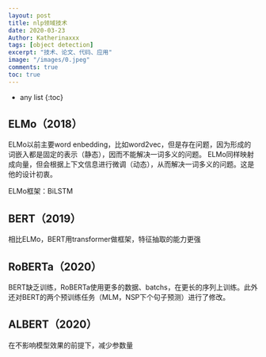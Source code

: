 ```yaml
---
layout: post
title: nlp领域技术
date: 2020-03-23
Author: Katherinaxxx
tags: [object detection]
excerpt: "技术、论文、代码、应用"
image: "/images/0.jpeg"
comments: true
toc: true
---
```


<head>
    <script src="https://cdn.mathjax.org/mathjax/latest/MathJax.js?config=TeX-AMS-MML_HTMLorMML" type="text/javascript"></script>
    <script type="text/x-mathjax-config">
        MathJax.Hub.Config({
            tex2jax: {
            skipTags: ['script', 'noscript', 'style', 'textarea', 'pre'],
            inlineMath: [['$','$']]
            }
        });
    </script>
</head>

* any list
{:toc}

## ELMo（2018）

ELMo以前主要word enbedding，比如word2vec，但是存在问题，因为形成的词嵌入都是固定的表示（静态），因而不能解决一词多义的问题。
ELMo同样映射成向量，但会根据上下文信息进行微调（动态），从而解决一词多义的问题。这是他的设计初衷。

ELMo框架：BiLSTM

## BERT（2019）

相比ELMo，BERT用transformer做框架，特征抽取的能力更强

## RoBERTa（2020）

BERT缺乏训练，RoBERTa使用更多的数据、batchs，在更长的序列上训练。此外还对BERT的两个预训练任务（MLM，NSP下个句子预测）进行了修改。

## ALBERT（2020）

在不影响模型效果的前提下，减少参数量
